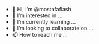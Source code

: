 - 👋 Hi, I’m @mostafaflash
- 👀 I’m interested in ...
- 🌱 I’m currently learning ...
- 💞️ I’m looking to collaborate on ...
- 📫 How to reach me ...

<!---
mostafaflash/mostafaflash is a ✨ special ✨ repository because its `README.md` (this file) appears on your GitHub profile.
You can click the Preview link to take a look at your changes.
--->
